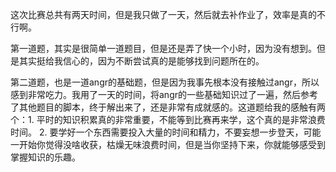 这次比赛总共有两天时间，但是我只做了一天，然后就去补作业了，效率是真的不行啊。

第一道题，其实是很简单一道题目，但是还是弄了快一个小时，因为没有想到。但是其实挺给我信心的，因为不断尝试真的是能够找到问题所在的。

第二道题，也是一道angr的基础题，但是因为我事先根本没有接触过angr，所以感到非常吃力。我用了一天的时间，将angr的一些基础知识过了一遍，然后参考了其他题目的脚本，终于解出来了，还是非常有成就感的。这道题给我的感触有两个：1. 平时的知识积累真的非常重要，不能等到比赛再来学，这个真的是非常浪费时间。 2. 要学好一个东西需要投入大量的时间和精力，不要妄想一步登天，可能一开始你觉得没啥收获，枯燥无味浪费时间，但是当你坚持下来，你就能够感受到掌握知识的乐趣。

